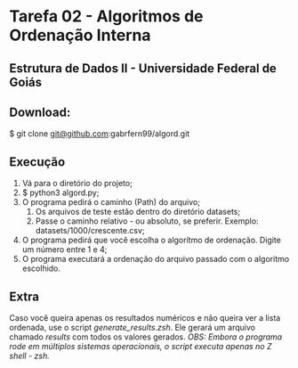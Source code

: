 # Tarefa 02 - Algoritmos de Ordenação Interna
## Estrutura de Dados II - Universidade Federal de Goiás

## Download:
$ git clone git@github.com:gabrfern99/algord.git

## Execução
1. Vá para o diretório do projeto;
2. $ python3 algord.py;
3. O programa pedirá o caminho (Path) do arquivo;
    1. Os arquivos de teste estão dentro do diretório datasets;
    2. Passe o caminho relativo - ou absoluto, se preferir.
    Exemplo: datasets/1000/crescente.csv;
4. O programa pedirá que você escolha o algorítmo de ordenação.
Digite um número entre 1 e 4;
5. O programa executará a ordenação do arquivo passado com o algoritmo escolhido.

## Extra
Caso você queira apenas os resultados numéricos e não queira ver a lista
ordenada, use o script *generate_results.zsh*. Ele gerará um arquivo chamado
*results* com todos os valores gerados.
*OBS: Embora o programa rode em múltiplos sistemas operacionais, o script executa
apenas no Z shell - zsh.*
